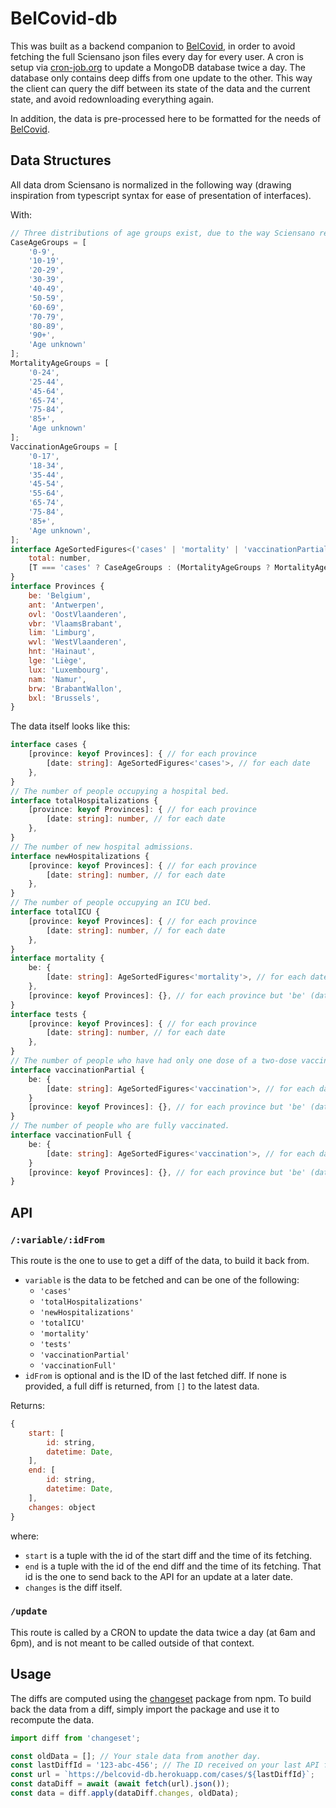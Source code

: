 # BelCovid-db

This was built as a backend companion to
[BelCovid](https://belcovid.herokuapp.com), in order to avoid fetching the full
Sciensano json files every day for every user. A cron is setup via
[cron-job.org](https://www.cron-job.org) to update a MongoDB database twice a
day. The database only contains deep diffs from one update to the other. This
way the client can query the diff between its state of the data and the current
state, and avoid redownloading everything again.

In addition, the data is pre-processed here to be formatted for the needs of
[BelCovid](https://belcovid.herokuapp.com).

## Data Structures

All data drom Sciensano is normalized in the following way (drawing inspiration
from typescript syntax for ease of presentation of interfaces).

With:
```js
// Three distributions of age groups exist, due to the way Sciensano reports its data.
CaseAgeGroups = [
    '0-9',
    '10-19',
    '20-29',
    '30-39',
    '40-49',
    '50-59',
    '60-69',
    '70-79',
    '80-89',
    '90+',
    'Age unknown'
];
MortalityAgeGroups = [
    '0-24',
    '25-44',
    '45-64',
    '65-74',
    '75-84',
    '85+',
    'Age unknown'
];
VaccinationAgeGroups = [
    '0-17',
    '18-34',
    '35-44',
    '45-54',
    '55-64',
    '65-74',
    '75-84',
    '85+',
    'Age unknown',
];
interface AgeSortedFigures<('cases' | 'mortality' | 'vaccinationPartial' | 'vaccinationFull') as T> {
    total: number,
    [T === 'cases' ? CaseAgeGroups : (MortalityAgeGroups ? MortalityAgeGroups : VaccinationAgeGroups)]: number, // for each age group
}
interface Provinces {
    be: 'Belgium',
    ant: 'Antwerpen',
    ovl: 'OostVlaanderen',
    vbr: 'VlaamsBrabant',
    lim: 'Limburg',
    wvl: 'WestVlaanderen',
    hnt: 'Hainaut',
    lge: 'Liège',
    lux: 'Luxembourg',
    nam: 'Namur',
    brw: 'BrabantWallon',
    bxl: 'Brussels',
}
```
The data itself looks like this:
```ts
interface cases {
    [province: keyof Provinces]: { // for each province
        [date: string]: AgeSortedFigures<'cases'>, // for each date
    },
}
// The number of people occupying a hospital bed.
interface totalHospitalizations {
    [province: keyof Provinces]: { // for each province
        [date: string]: number, // for each date
    },
}
// The number of new hospital admissions.
interface newHospitalizations {
    [province: keyof Provinces]: { // for each province
        [date: string]: number, // for each date
    },
}
// The number of people occupying an ICU bed.
interface totalICU {
    [province: keyof Provinces]: { // for each province
        [date: string]: number, // for each date
    },
}
interface mortality {
    be: {
        [date: string]: AgeSortedFigures<'mortality'>, // for each date
    },
    [province: keyof Provinces]: {}, // for each province but 'be' (data unavailable)
}
interface tests {
    [province: keyof Provinces]: { // for each province
        [date: string]: number, // for each date
    },
}
// The number of people who have had only one dose of a two-dose vaccine.
interface vaccinationPartial {
    be: {
        [date: string]: AgeSortedFigures<'vaccination'>, // for each date
    }
    [province: keyof Provinces]: {}, // for each province but 'be' (data unavailable)
}
// The number of people who are fully vaccinated.
interface vaccinationFull {
    be: {
        [date: string]: AgeSortedFigures<'vaccination'>, // for each date
    }
    [province: keyof Provinces]: {}, // for each province but 'be' (data unavailable)
}
```

## API

### `/:variable/:idFrom`

This route is the one to use to get a diff of the data, to build it back from.
- `variable` is the data to be fetched and can be one of the following:
    - `'cases'`
    - `'totalHospitalizations'`
    - `'newHospitalizations'`
    - `'totalICU'`
    - `'mortality'`
    - `'tests'`
    - `'vaccinationPartial'`
    - `'vaccinationFull'`
- `idFrom` is optional and is the ID of the last fetched diff. If none is
  provided, a full diff is returned, from `[]` to the latest data.

Returns:
```js
{
    start: [
        id: string,
        datetime: Date,
    ],
    end: [
        id: string,
        datetime: Date,
    ],
    changes: object
}
```
where:
- `start` is a tuple with the id of the start diff and the time of its fetching.
- `end` is a tuple with the id of the end diff and the time of its fetching.
  That id is the one to send back to the API for an update at a later date.
- `changes` is the diff itself.

### `/update`

This route is called by a CRON to update the data twice a day (at 6am and 6pm),
and is not meant to be called outside of that context.

## Usage

The diffs are computed using the
[changeset](https://www.npmjs.com/package/changeset) package from npm. To build
back the data from a diff, simply import the package and use it to recompute the
data.

```js
import diff from 'changeset';

const oldData = []; // Your stale data from another day.
const lastDiffId = '123-abc-456'; // The ID received on your last API fetch.
const url = `https://belcovid-db.herokuapp.com/cases/${lastDiffId}`;
const dataDiff = await (await fetch(url).json());
const data = diff.apply(dataDiff.changes, oldData);
```
